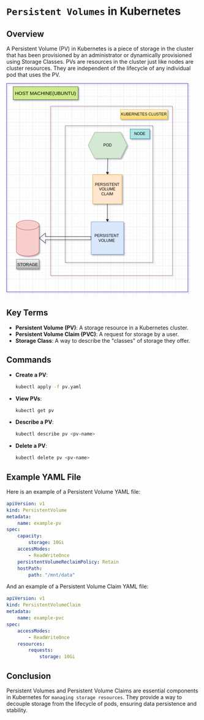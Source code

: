 # `Persistent Volumes` in Kubernetes

## Overview

A Persistent Volume (PV) in Kubernetes is a piece of storage in the cluster that has been provisioned by an administrator or dynamically provisioned using Storage Classes. PVs are resources in the cluster just like nodes are cluster resources. They are independent of the lifecycle of any individual pod that uses the PV.

<kbd>![imgae](/img/pv-pvc-k8s.png)</kbd>

## Key Terms

- **Persistent Volume (PV)**: A storage resource in a Kubernetes cluster.
- **Persistent Volume Claim (PVC)**: A request for storage by a user.
- **Storage Class**: A way to describe the "classes" of storage they offer.

## Commands

- **Create a PV**:
    ```sh
    kubectl apply -f pv.yaml
    ```

- **View PVs**:
    ```sh
    kubectl get pv
    ```

- **Describe a PV**:
    ```sh
    kubectl describe pv <pv-name>
    ```

- **Delete a PV**:
    ```sh
    kubectl delete pv <pv-name>
    ```

## Example YAML File

Here is an example of a Persistent Volume YAML file:

```yaml
apiVersion: v1
kind: PersistentVolume
metadata:
    name: example-pv
spec:
    capacity:
        storage: 10Gi
    accessModes:
        - ReadWriteOnce
    persistentVolumeReclaimPolicy: Retain
    hostPath:
        path: "/mnt/data"
```

And an example of a Persistent Volume Claim YAML file:

```yaml
apiVersion: v1
kind: PersistentVolumeClaim
metadata:
    name: example-pvc
spec:
    accessModes:
        - ReadWriteOnce
    resources:
        requests:
            storage: 10Gi
```

## Conclusion

Persistent Volumes and Persistent Volume Claims are essential components in Kubernetes for `managing storage resources`. They provide a way to decouple storage from the lifecycle of pods, ensuring data persistence and stability.
